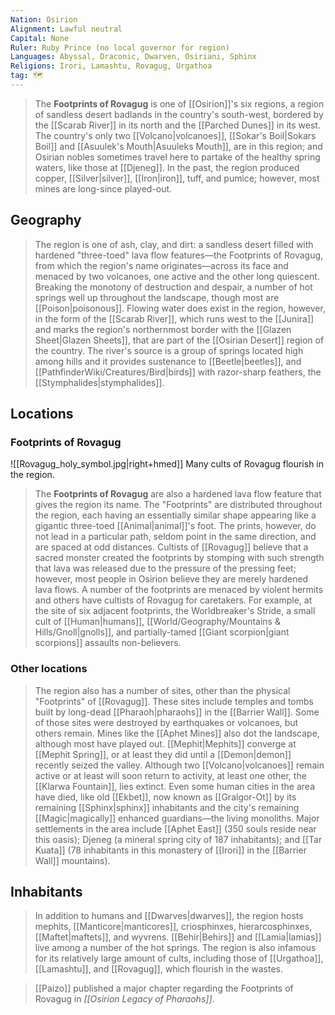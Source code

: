 ```yaml
---
Nation: Osirion
Alignment: Lawful neutral
Capital: None
Ruler: Ruby Prince (no local governor for region)
Languages: Abyssal, Draconic, Dwarven, Osiriani, Sphinx
Religions: Irori, Lamashtu, Rovagug, Urgathoa
tag: 🗺️
---
```


> The **Footprints of Rovagug** is one of [[Osirion]]'s six regions, a region of sandless desert badlands in the country's south-west, bordered by the [[Scarab River]] in its north and the [[Parched Dunes]] in its west. The country's only two [[Volcano|volcanoes]], [[Sokar's Boil|Sokars Boil]] and [[Asuulek's Mouth|Asuuleks Mouth]], are in this region; and Osirian nobles sometimes travel here to partake of the healthy spring waters, like those at [[Djeneg]]. In the past, the region produced copper, [[Silver|silver]], [[Iron|iron]], tuff, and pumice; however, most mines are long-since played-out.



## Geography

> The region is one of ash, clay, and dirt: a sandless desert filled with hardened "three-toed" lava flow features—the Footprints of Rovagug, from which the region's name originates—across its face and menaced by two volcanoes, one active and the other long quiescent. Breaking the monotony of destruction and despair, a number of hot springs well up throughout the landscape, though most are [[Poison|poisonous]].
> Flowing water does exist in the region, however, in the form of the [[Scarab River]], which runs west to the [[Junira]] and marks the region's northernmost border with the [[Glazen Sheet|Glazen Sheets]], that are part of the [[Osirian Desert]] region of the country. The river's source is a group of springs located high among hills and it provides sustenance to [[Beetle|beetles]], and [[PathfinderWiki/Creatures/Bird|birds]] with razor-sharp feathers, the [[Stymphalides|stymphalides]].


## Locations


### Footprints of Rovagug

![[Rovagug_holy_symbol.jpg|right+hmed]] 
 Many cults of Rovagug flourish in the region.
> The **Footprints of Rovagug** are also a hardened lava flow feature that gives the region its name. The "Footprints" are distributed throughout the region, each having an essentially similar shape appearing like a gigantic three-toed [[Animal|animal]]'s foot. The prints, however, do not lead in a particular path, seldom point in the same direction, and are spaced at odd distances. Cultists of [[Rovagug]] believe that a sacred monster created the footprints by stomping with such strength that lava was released due to the pressure of the pressing feet; however, most people in Osirion believe they are merely hardened lava flows. A number of the footprints are menaced by violent hermits and others have cultists of Rovagug for caretakers. For example, at the site of six adjacent footprints, the Worldbreaker's Stride, a small cult of [[Human|humans]], [[World/Geography/Mountains & Hills/Gnoll|gnolls]], and partially-tamed [[Giant scorpion|giant scorpions]] assaults non-believers.


### Other locations

> The region also has a number of sites, other than the physical "Footprints" of [[Rovagug]]. These sites include temples and tombs built by long-dead [[Pharaoh|pharaohs]] in the [[Barrier Wall]]. Some of those sites were destroyed by earthquakes or volcanoes, but others remain. Mines like the [[Aphet Mines]] also dot the landscape, although most have played out. [[Mephit|Mephits]] converge at [[Mephit Spring]], or at least they did until a [[Demon|demon]] recently seized the valley. Although two [[Volcano|volcanoes]] remain active or at least will soon return to activity, at least one other, the [[Klarwa Fountain]], lies extinct. Even some human cities in the area have died, like old [[Ekbet]], now known as [[Gralgor-Ot]] by its remaining [[Sphinx|sphinx]] inhabitants and the city's remaining [[Magic|magically]] enhanced guardians—the living monoliths.
> Major settlements in the area include [[Aphet East]] (350 souls reside near this oasis); Djeneg (a mineral spring city of 187 inhabitants); and [[Tar Kuata]] (78 inhabitants in this monastery of [[Irori]] in the [[Barrier Wall]] mountains).


## Inhabitants

> In addition to humans and [[Dwarves|dwarves]], the region hosts mephits, [[Manticore|manticores]], criosphinxes, hierarcosphinxes, [[Maftet|maftets]], and wyvrens. [[Behir|Behirs]] and [[Lamia|lamias]] live among a number of the hot springs. The region is also infamous for its relatively large amount of cults, including those of [[Urgathoa]], [[Lamashtu]], and [[Rovagug]], which flourish in the wastes.


> [[Paizo]] published a major chapter regarding the Footprints of Rovagug in *[[Osirion Legacy of Pharaohs]]*.







